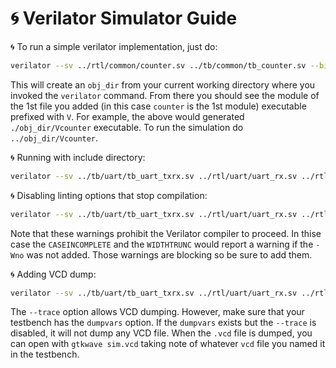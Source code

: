 # :cyclone: Verilator Simulator Guide

:cyclone: To run a simple verilator implementation, just do:

```bash
verilator --sv ../rtl/common/counter.sv ../tb/common/tb_counter.sv --binary
```

This will create an `obj_dir` from your current working directory where you invoked the `verilator` command. From there you should see the module of the 1st file you added (in this case `counter` is the 1st module) executable prefixed with `V`. For example, the above would generated `./obj_dir/Vcounter` executable. To run the simulation do `../obj_dir/Vcounter`.

:cyclone: Running with include directory:

```bash
verilator --sv ../tb/uart/tb_uart_txrx.sv ../rtl/uart/uart_rx.sv ../rtl/uart/uart_tx.sv  +incdir+../tb/tasks --binary
```

:cyclone: Disabling linting options that stop compilation:

```bash
verilator --sv ../tb/uart/tb_uart_txrx.sv ../rtl/uart/uart_rx.sv ../rtl/uart/uart_tx.sv  +incdir+../tb/tasks --binary -Wno-CASEINCOMPLETE -Wno-WIDTHTRUNC -Wno-WIDTHEXPAND 
```
Note that these warnings prohibit the Verilator compiler to proceed. In thise case the `CASEINCOMPLETE` and the `WIDTHTRUNC` would report a warning if the `-Wno` was not added. Those warnings are blocking so be sure to add them.

:cyclone: Adding VCD dump:

```bash
verilator --sv ../tb/uart/tb_uart_txrx.sv ../rtl/uart/uart_rx.sv ../rtl/uart/uart_tx.sv  +incdir+../tb/tasks --binary -Wno-CASEINCOMPLETE -Wno-WIDTHTRUNC -Wno-WIDTHEXPAND --trace
```

The `--trace` option allows VCD dumping. However, make sure that your testbench has the `dumpvars` option. If the `dumpvars` exists but the `--trace` is disabled, it will not dump any VCD file. When the `.vcd` file is dumped, you can open with `gtkwave sim.vcd` taking note of whatever `vcd` file you named it in the testbench.
